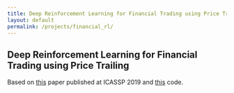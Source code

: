 ```yaml
---
title: Deep Reinforcement Learning for Financial Trading using Price Trailing
layout: default
permalink: /projects/financial_rl/
---
```


## Deep Reinforcement Learning for Financial Trading using Price Trailing 

Based on [this]() paper published at ICASSP 2019 and [this](https://github.com/Kostis-S-Z/financial-rl) code.